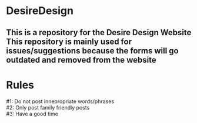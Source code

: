 # DesireDesign
This is a repository for the Desire Design Website\
This repository is mainly used for issues/suggestions because the forms will go outdated and removed from the website
---------------------------------------------------------------------------------------------------------------------
# Rules
#1: Do not post innepropriate words/phrases\
#2: Only post family friendly posts\
#3: Have a good time
